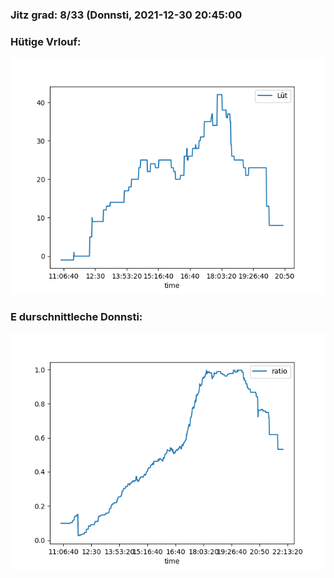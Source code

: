 ### Jitz grad: 8/33 (Donnsti, 2021-12-30 20:45:00

### Hütige Vrlouf:
![Graph](Today.png)

### E durschnittleche Donnsti:
![Graph](Donnsti.png)